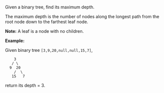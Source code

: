Given a binary tree, find its maximum depth.

The maximum depth is the number of nodes along the longest path from the root node down to
the farthest leaf node.

**Note:** A leaf is a node with no children.

**Example:**

Given binary tree `[3,9,20,null,null,15,7]`,

        3
       / \
      9  20
        /  \
       15   7

return its depth = 3.
